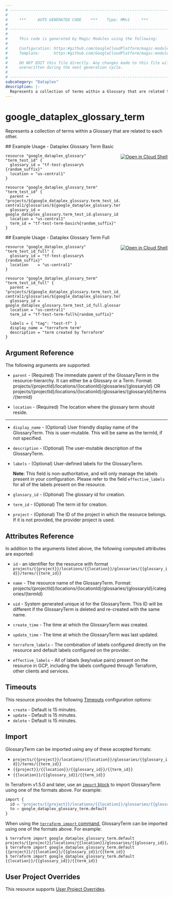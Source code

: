 ```yaml
---
# ----------------------------------------------------------------------------
#
#     ***     AUTO GENERATED CODE    ***    Type: MMv1     ***
#
# ----------------------------------------------------------------------------
#
#     This code is generated by Magic Modules using the following:
#
#     Configuration: https:#github.com/GoogleCloudPlatform/magic-modules/tree/main/mmv1/products/dataplex/GlossaryTerm.yaml
#     Template:      https:#github.com/GoogleCloudPlatform/magic-modules/tree/main/mmv1/templates/terraform/resource.html.markdown.tmpl
#
#     DO NOT EDIT this file directly. Any changes made to this file will be
#     overwritten during the next generation cycle.
#
# ----------------------------------------------------------------------------
subcategory: "Dataplex"
description: |-
  Represents a collection of terms within a Glossary that are related to each other.
---
```


# google_dataplex_glossary_term

Represents a collection of terms within a Glossary that are related to each other.



<div class = "oics-button" style="float: right; margin: 0 0 -15px">
  <a href="https://console.cloud.google.com/cloudshell/open?cloudshell_git_repo=https%3A%2F%2Fgithub.com%2Fterraform-google-modules%2Fdocs-examples.git&cloudshell_image=gcr.io%2Fcloudshell-images%2Fcloudshell%3Alatest&cloudshell_print=.%2Fmotd&cloudshell_tutorial=.%2Ftutorial.md&cloudshell_working_dir=dataplex_glossary_term_basic&open_in_editor=main.tf" target="_blank">
    <img alt="Open in Cloud Shell" src="//gstatic.com/cloudssh/images/open-btn.svg" style="max-height: 44px; margin: 32px auto; max-width: 100%;">
  </a>
</div>
## Example Usage - Dataplex Glossary Term Basic


```hcl
resource "google_dataplex_glossary" "term_test_id" {
  glossary_id = "tf-test-glossary%{random_suffix}"
  location = "us-central1"
}

resource "google_dataplex_glossary_term" "term_test_id" {
  parent = "projects/${google_dataplex_glossary.term_test_id.project}/locations/us-central1/glossaries/${google_dataplex_glossary.term_test_id.glossary_id}"
  glossary_id = google_dataplex_glossary.term_test_id.glossary_id 
  location = "us-central1"
  term_id = "tf-test-term-basic%{random_suffix}"
}
```
<div class = "oics-button" style="float: right; margin: 0 0 -15px">
  <a href="https://console.cloud.google.com/cloudshell/open?cloudshell_git_repo=https%3A%2F%2Fgithub.com%2Fterraform-google-modules%2Fdocs-examples.git&cloudshell_image=gcr.io%2Fcloudshell-images%2Fcloudshell%3Alatest&cloudshell_print=.%2Fmotd&cloudshell_tutorial=.%2Ftutorial.md&cloudshell_working_dir=dataplex_glossary_term_full&open_in_editor=main.tf" target="_blank">
    <img alt="Open in Cloud Shell" src="//gstatic.com/cloudssh/images/open-btn.svg" style="max-height: 44px; margin: 32px auto; max-width: 100%;">
  </a>
</div>
## Example Usage - Dataplex Glossary Term Full


```hcl
resource "google_dataplex_glossary" "term_test_id_full" {
  glossary_id = "tf-test-glossary%{random_suffix}"
  location    = "us-central1"
}

resource "google_dataplex_glossary_term" "term_test_id_full" {
  parent = "projects/${google_dataplex_glossary.term_test_id_full.project}/locations/us-central1/glossaries/${google_dataplex_glossary.term_test_id_full.glossary_id}"
  glossary_id = google_dataplex_glossary.term_test_id_full.glossary_id
  location = "us-central1"
  term_id = "tf-test-term-full%{random_suffix}"

  labels = { "tag": "test-tf" }
  display_name = "terraform term"
  description = "term created by Terraform"
}
```

## Argument Reference

The following arguments are supported:


* `parent` -
  (Required)
  The immediate parent of the GlossaryTerm in the resource-hierarchy. It can either be a Glossary or a Term. Format: projects/{projectId}/locations/{locationId}/glossaries/{glossaryId} OR projects/{projectId}/locations/{locationId}/glossaries/{glossaryId}/terms/{termId}

* `location` -
  (Required)
  The location where the glossary term should reside.


- - -


* `display_name` -
  (Optional)
  User friendly display name of the GlossaryTerm. This is user-mutable. This will be same as the termId, if not specified.

* `description` -
  (Optional)
  The user-mutable description of the GlossaryTerm.

* `labels` -
  (Optional)
  User-defined labels for the GlossaryTerm.

  **Note**: This field is non-authoritative, and will only manage the labels present in your configuration.
  Please refer to the field `effective_labels` for all of the labels present on the resource.

* `glossary_id` -
  (Optional)
  The glossary id for creation.

* `term_id` -
  (Optional)
  The term id for creation.

* `project` - (Optional) The ID of the project in which the resource belongs.
    If it is not provided, the provider project is used.


## Attributes Reference

In addition to the arguments listed above, the following computed attributes are exported:

* `id` - an identifier for the resource with format `projects/{{project}}/locations/{{location}}/glossaries/{{glossary_id}}/terms/{{term_id}}`

* `name` -
  The resource name of the GlossaryTerm. Format: projects/{projectId}/locations/{locationId}/glossaries/{glossaryId}/categories/{termId}

* `uid` -
  System generated unique id for the GlossaryTerm. This ID will be different if the GlossaryTerm is deleted and re-created with the same name.

* `create_time` -
  The time at which the GlossaryTerm was created.

* `update_time` -
  The time at which the GlossaryTerm was last updated.

* `terraform_labels` -
  The combination of labels configured directly on the resource
   and default labels configured on the provider.

* `effective_labels` -
  All of labels (key/value pairs) present on the resource in GCP, including the labels configured through Terraform, other clients and services.


## Timeouts

This resource provides the following
[Timeouts](https://developer.hashicorp.com/terraform/plugin/sdkv2/resources/retries-and-customizable-timeouts) configuration options:

- `create` - Default is 15 minutes.
- `update` - Default is 15 minutes.
- `delete` - Default is 15 minutes.

## Import


GlossaryTerm can be imported using any of these accepted formats:

* `projects/{{project}}/locations/{{location}}/glossaries/{{glossary_id}}/terms/{{term_id}}`
* `{{project}}/{{location}}/{{glossary_id}}/{{term_id}}`
* `{{location}}/{{glossary_id}}/{{term_id}}`


In Terraform v1.5.0 and later, use an [`import` block](https://developer.hashicorp.com/terraform/language/import) to import GlossaryTerm using one of the formats above. For example:

```tf
import {
  id = "projects/{{project}}/locations/{{location}}/glossaries/{{glossary_id}}/terms/{{term_id}}"
  to = google_dataplex_glossary_term.default
}
```

When using the [`terraform import` command](https://developer.hashicorp.com/terraform/cli/commands/import), GlossaryTerm can be imported using one of the formats above. For example:

```
$ terraform import google_dataplex_glossary_term.default projects/{{project}}/locations/{{location}}/glossaries/{{glossary_id}}/terms/{{term_id}}
$ terraform import google_dataplex_glossary_term.default {{project}}/{{location}}/{{glossary_id}}/{{term_id}}
$ terraform import google_dataplex_glossary_term.default {{location}}/{{glossary_id}}/{{term_id}}
```

## User Project Overrides

This resource supports [User Project Overrides](https://registry.terraform.io/providers/hashicorp/google/latest/docs/guides/provider_reference#user_project_override).
